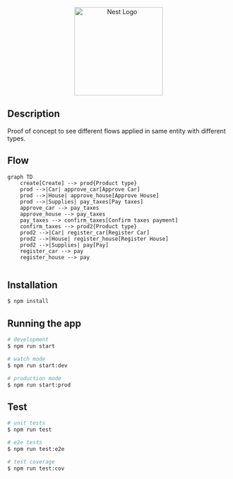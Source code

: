 <p align="center">
  <a href="http://nestjs.com/" target="blank"><img src="https://nestjs.com/img/logo-small.svg" width="200" alt="Nest Logo" /></a>
</p>

## Description
Proof of concept to see different flows applied in same entity with different types.

## Flow
```mermaid
graph TD
    create[Create] --> prod{Product type}
    prod -->|Car| approve_car[Approve Car]
    prod -->|House| approve_house[Approve House]
    prod -->|Supplies| pay_taxes[Pay taxes]
    approve_car --> pay_taxes
    approve_house --> pay_taxes
    pay_taxes --> confirm_taxes[Confirm taxes payment]
    confirm_taxes --> prod2{Product type}
    prod2 -->|Car| register_car[Register Car]
    prod2 -->|House| register_house[Register House]
    prod2 -->|Supplies| pay[Pay]
    register_car --> pay
    register_house --> pay
    
```

## Installation

```bash
$ npm install
```

## Running the app

```bash
# development
$ npm run start

# watch mode
$ npm run start:dev

# production mode
$ npm run start:prod
```

## Test

```bash
# unit tests
$ npm run test

# e2e tests
$ npm run test:e2e

# test coverage
$ npm run test:cov
```
